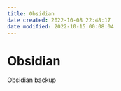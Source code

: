 ```yaml
---
title: Obsidian
date created: 2022-10-08 22:48:17
date modified: 2022-10-15 00:08:04
---
```


# Obsidian

Obsidian backup
